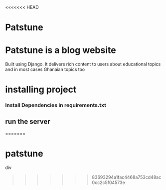 <<<<<<< HEAD
# Patstune

<h1>Patstune is a blog website</h1>

<p>Built using Django. It delivers rich content to users about educational topics and in most cases Ghanaian topics too</p>

# installing project

### Install Dependencies in requirements.txt

## run the server

=======
# patstune

div
>>>>>>> 83693294a1fac4468a753cd48ac0cc2c5f04573e

